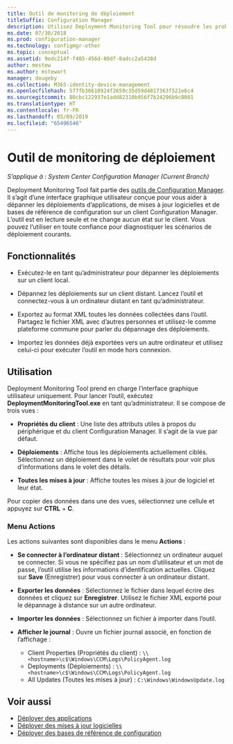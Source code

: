 ```yaml
---
title: Outil de monitoring de déploiement
titleSuffix: Configuration Manager
description: Utilisez Deployment Monitoring Tool pour résoudre les problèmes de déploiements de logiciels sur un client Configuration Manager.
ms.date: 07/30/2018
ms.prod: configuration-manager
ms.technology: configmgr-other
ms.topic: conceptual
ms.assetid: 9edc214f-f405-456d-80df-8adcc2a5428d
author: mestew
ms.author: mstewart
manager: dougeby
ms.collection: M365-identity-device-management
ms.openlocfilehash: 577fb36610924f2659c35d59d4817363f521e6c4
ms.sourcegitcommit: 80cbc122937e1add82310b956f7b24296b9c8081
ms.translationtype: HT
ms.contentlocale: fr-FR
ms.lasthandoff: 05/09/2019
ms.locfileid: "65496546"
---
```

# <a name="deployment-monitoring-tool"></a>Outil de monitoring de déploiement

*S’applique à : System Center Configuration Manager (Current Branch)*

Deployment Monitoring Tool fait partie des [outils de Configuration Manager](/sccm/core/support/tools). Il s’agit d’une interface graphique utilisateur conçue pour vous aider à dépanner les déploiements d’applications, de mises à jour logicielles et de bases de référence de configuration sur un client Configuration Manager. L’outil est en lecture seule et ne change aucun état sur le client. Vous pouvez l’utiliser en toute confiance pour diagnostiquer les scénarios de déploiement courants.


## <a name="features"></a>Fonctionnalités

- Exécutez-le en tant qu’administrateur pour dépanner les déploiements sur un client local.  

- Dépannez les déploiements sur un client distant. Lancez l’outil et connectez-vous à un ordinateur distant en tant qu’administrateur.  

- Exportez au format XML toutes les données collectées dans l’outil. Partagez le fichier XML avec d’autres personnes et utilisez-le comme plateforme commune pour parler du dépannage des déploiements.  

- Importez les données déjà exportées vers un autre ordinateur et utilisez celui-ci pour exécuter l’outil en mode hors connexion.   


## <a name="usage"></a>Utilisation

Deployment Monitoring Tool prend en charge l’interface graphique utilisateur uniquement. Pour lancer l’outil, exécutez **DeploymentMonitoringTool.exe** en tant qu’administrateur. Il se compose de trois vues :  

- **Propriétés du client** : Une liste des attributs utiles à propos du périphérique et du client Configuration Manager. Il s’agit de la vue par défaut.   

- **Déploiements** : Affiche tous les déploiements actuellement ciblés. Sélectionnez un déploiement dans le volet de résultats pour voir plus d’informations dans le volet des détails.  

- **Toutes les mises à jour** : Affiche toutes les mises à jour de logiciel et leur état.  

Pour copier des données dans une des vues, sélectionnez une cellule et appuyez sur **CTRL** + **C**.


### <a name="actions-menu"></a>Menu Actions

Les actions suivantes sont disponibles dans le menu **Actions** :  

- **Se connecter à l’ordinateur distant** : Sélectionnez un ordinateur auquel se connecter. Si vous ne spécifiez pas un nom d’utilisateur et un mot de passe, l’outil utilise les informations d’identification actuelles. Cliquez sur **Save** (Enregistrer) pour vous connecter à un ordinateur distant.  

- **Exporter les données** : Sélectionnez le fichier dans lequel écrire des données et cliquez sur **Enregistrer**. Utilisez le fichier XML exporté pour le dépannage à distance sur un autre ordinateur.  

- **Importer les données** : Sélectionnez un fichier à importer dans l’outil.  

- **Afficher le journal** : Ouvre un fichier journal associé, en fonction de l’affichage :  
    - Client Properties (Propriétés du client) : `\\<hostname>\c$\Windows\CCM\Logs\PolicyAgent.log`
    - Deployments (Déploiements) : `\\<hostname>\c$\Windows\CCM\Logs\PolicyAgent.log`
    - All Updates (Toutes les mises à jour) : `C:\Windows\WindowsUpdate.log`



## <a name="see-also"></a>Voir aussi

- [Déployer des applications](/sccm/apps/deploy-use/deploy-applications)
- [Déployer des mises à jour logicielles](/sccm/sum/deploy-use/deploy-software-updates)
- [Déployer des bases de référence de configuration](/sccm/compliance/deploy-use/deploy-configuration-baselines)
